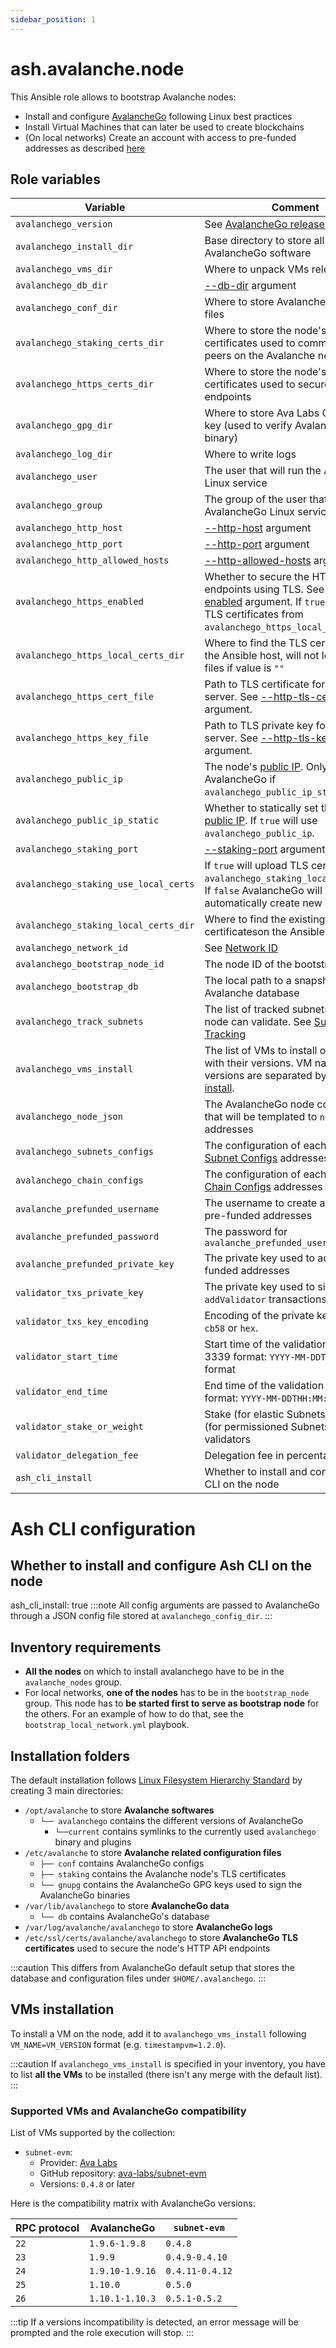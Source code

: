 ```yaml
---
sidebar_position: 1
---
```


# ash.avalanche.node

This Ansible role allows to bootstrap Avalanche nodes:

- Install and configure [AvalancheGo](https://github.com/ava-labs/avalanchego) following Linux best practices
- Install Virtual Machines that can later be used to create blockchains
- (On local networks) Create an account with access to pre-funded addresses as described [here](https://docs.avax.network/build/tutorials/platform/fund-a-local-test-network)

## Role variables

| Variable                              | Comment                                                                                                                                                                                                                                                               | Default value                                                      |
| ------------------------------------- | --------------------------------------------------------------------------------------------------------------------------------------------------------------------------------------------------------------------------------------------------------------------- | ------------------------------------------------------------------ |
| `avalanchego_version`                 | See [AvalancheGo releases](https://github.com/ava-labs/avalanchego/releases)                                                                                                                                                                                          | `1.9.6`                                                            |
| `avalanchego_install_dir`             | Base directory to store all AvalancheGo software                                                                                                                                                                                                                      | `/opt/avalanche/avalanchego`                                       |
| `avalanchego_vms_dir`                 | Where to unpack VMs releases                                                                                                                                                                                                                                          | `/opt/avalanche/vms`                                               |
| `avalanchego_db_dir`                  | [--db-dir](https://docs.avax.network/build/references/avalanchego-config-flags#--db-dir-string-file-path) argument                                                                                                                                                    | `/var/lib/avalanchego/db`                                          |
| `avalanchego_conf_dir`                | Where to store AvalancheGo config files                                                                                                                                                                                                                               | `/etc/avalanche/avalanchego/conf`                                  |
| `avalanchego_staking_certs_dir`       | Where to store the node's TLS certificates used to communicate with peers on the Avalanche network                                                                                                                                                                    | `/etc/avalanche/avalanchego/staking`                               |
| `avalanchego_https_certs_dir`         | Where to store the node's TLS certificates used to secure HTTP API endpoints                                                                                                                                                                                          | `/etc/ssl/certs/avalanche/avalanchego`                             |
| `avalanchego_gpg_dir`                 | Where to store Ava Labs GPG public key (used to verify AvalancheGo binary)                                                                                                                                                                                            | `/etc/avalanche/avalanchego/gnupg`                                 |
| `avalanchego_log_dir`                 | Where to write logs                                                                                                                                                                                                                                                   | `/var/log/avalanche/avalanchego`                                   |
| `avalanchego_user`                    | The user that will run the AvalancheGo Linux service                                                                                                                                                                                                                  | `avalanche`                                                        |
| `avalanchego_group`                   | The group of the user that will run the AvalancheGo Linux service                                                                                                                                                                                                     | `avalanche`                                                        |
| `avalanchego_http_host`               | [--http-host](https://docs.avax.network/build/references/avalanchego-config-flags#--http-host-string) argument                                                                                                                                                        | `127.0.0.1`                                                        |
| `avalanchego_http_port`               | [--http-port](https://docs.avax.network/build/references/avalanchego-config-flags#--http-port-int) argument                                                                                                                                                           | `9650`                                                             |
| `avalanchego_http_allowed_hosts`      | [--http-allowed-hosts](https://docs.avax.network/build/references/avalanchego-config-flags#--http-allowed-hosts-string) argument                                                                                                                                      | `localhost`                                                        |
| `avalanchego_https_enabled`           | Whether to secure the HTTP API endpoints using TLS. See [--http-tls-enabled](https://docs.avax.network/nodes/maintain/avalanchego-config-flags#--http-tls-enabled-boolean) argument. If `true` will upload TLS certificates from `avalanchego_https_local_certs_dir`. | `false`                                                            |
| `avalanchego_https_local_certs_dir`   | Where to find the TLS certificates on the Ansible host, will not lookup for files if value is `""`                                                                                                                                                                    | `"{{ playbook_dir }}/files/https"`                                 |
| `avalanchego_https_cert_file`         | Path to TLS certificate for the HTTPS server. See [--http-tls-cert-file](https://docs.avax.network/nodes/maintain/avalanchego-config-flags#--http-tls-cert-file-string-file-path) argument.                                                                           | `"{{ avalanchego_https_certs_dir }}/{{ inventory_hostname }}.crt"` |
| `avalanchego_https_key_file`          | Path to TLS private key for the HTTPS server. See [--http-tls-key-file](https://docs.avax.network/nodes/maintain/avalanchego-config-flags#--http-tls-key-file-string-file-path) argument.                                                                             | `"{{ avalanchego_https_certs_dir }}/{{ inventory_hostname }}.key"` |
| `avalanchego_public_ip`               | The node's [public IP](https://docs.avax.network/build/references/avalanchego-config-flags#public-ip). Only used by AvalancheGo if `avalanchego_public_ip_static` is `true`                                                                                           | `"{{ ansible_host }}"`                                             |
| `avalanchego_public_ip_static`        | Whether to statically set the node's [public IP](https://docs.avax.network/build/references/avalanchego-config-flags#public-ip). If `true` will use `avalanchego_public_ip`.                                                                                          | `true`                                                             |
| `avalanchego_staking_port`            | [--staking-port](https://docs.avax.network/build/references/avalanchego-config-flags#--staking-port-int) argument                                                                                                                                                     | `9651`                                                             |
| `avalanchego_staking_use_local_certs` | If `true` will upload TLS certificatesfrom `avalanchego_staking_local_certs_dir`. If `false` AvalancheGo will automatically create new certs.                                                                                                                         | `false`                                                            |
| `avalanchego_staking_local_certs_dir` | Where to find the existing certificateson the Ansible host                                                                                                                                                                                                            | `"{{ playbook_dir }}/files/staking"`                               |
| `avalanchego_network_id`              | See [Network ID](https://docs.avax.network/build/references/avalanchego-config-flags/#network-id)                                                                                                                                                                     | `fuji`                                                             |
| `avalanchego_bootstrap_node_id`       | The node ID of the bootstrap node                                                                                                                                                                                                                                     | `NodeID-7Xhw2mDxuDS44j42TCB6U5579esbSt3Lg`                         |
| `avalanchego_bootstrap_db`            | The local path to a snapshot of Avalanche database                                                                                                                                                                                                                    | `""`                                                               |
| `avalanchego_track_subnets`           | The list of tracked subnets that the node can validate. See [Subnet Tracking](https://docs.avax.network/nodes/maintain/avalanchego-config-flags#subnet-tracking)                                                                                                      | `[]`                                                               |
| `avalanchego_vms_install`             | The list of VMs to install on the node with their versions. VM names and versions are separated by `=`. See [VMs install](#vms-installation).                                                                                                                         | `[]`                                                               |
| `avalanchego_node_json`               | The AvalancheGo node configuration that will be templated to `node.json` addresses                                                                                                                                                                                    | NA                                                                 |
| `avalanchego_subnets_configs`         | The configuration of each subnet. See [Subnet Configs](https://docs.avax.network/nodes/maintain/subnet-configs) addresses                                                                                                                                             | `{}`                                                               |
| `avalanchego_chain_configs`           | The configuration of each chain. See [Chain Configs](https://docs.avax.network/nodes/maintain/chain-config-flags) addresses                                                                                                                                           | `{ C: { state-sync-enabled: true }}`                               |
| `avalanche_prefunded_username`        | The username to create and link to pre-funded addresses                                                                                                                                                                                                               | `ewoq`                                                             |
| `avalanche_prefunded_password`        | The password for `avalanche_prefunded_username`                                                                                                                                                                                                                       | `I_l1ve_@_Endor`                                                   |
| `avalanche_prefunded_private_key`     | The private key used to access pre-funded addresses                                                                                                                                                                                                                   | `PrivateKey-ewoqjP7PxY4yr3iLTpLisriqt94hdyDFNgchSxGGztUrTXtNN`     |
| `validator_txs_private_key`           | The private key used to sign the `addValidator` transactions                                                                                                                                                                                                          | `PrivateKey-ewoqjP7PxY4yr3iLTpLisriqt94hdyDFNgchSxGGztUrTXtNN`     |
| `validator_txs_key_encoding`          | Encoding of the private key. Can be `cb58` or `hex`.                                                                                                                                                                                                                  | `cb58`                                                             |
| `validator_start_time`                | Start time of the validation in RFC 3339 format: `YYYY-MM-DDTHH:MM:SSZ` format                                                                                                                                                                                        | 2 minutes from now                                                 |
| `validator_end_time`                  | End time of the validation in RFC 3339 format: `YYYY-MM-DDTHH:MM:SSZ` format                                                                                                                                                                                          | 1 week from now                                                    |
| `validator_stake_or_weight`           | Stake (for elastic Subnets) or weight (for permissioned Subnets) of validators                                                                                                                                                                                        | `1`                                                                |
| `validator_delegation_fee`            | Delegation fee in percentage                                                                                                                                                                                                                                          | `2`                                                                |
| `ash_cli_install`                     | Whether to install and configure Ash CLI on the node                                                                                                                                                                                                                  | `true`                                                             |

# Ash CLI configuration

## Whether to install and configure Ash CLI on the node

ash_cli_install: true
:::note
All config arguments are passed to AvalancheGo through a JSON config file stored at `avalanchego_config_dir`.
:::

## Inventory requirements

- **All the nodes** on which to install avalanchego have to be in the `avalanche_nodes` group.
- For local networks, **one of the nodes** has to be in the `bootstrap_node` group. This node has to **be started first to serve as bootstrap node** for the others. For an example of how to do that, see the `bootstrap_local_network.yml` playbook.

## Installation folders

The default installation follows [Linux Filesystem Hierarchy Standard](https://refspecs.linuxfoundation.org/FHS_3.0/fhs-3.0.html) by creating 3 main directories:

- `/opt/avalanche` to store **Avalanche softwares**
  - `└── avalanchego` contains the different versions of AvalancheGo
    - `└──current` contains symlinks to the currently used `avalanchego` binary and plugins
- `/etc/avalanche` to store **Avalanche related configuration files**
  - `├── conf` contains AvalancheGo configs
  - `├── staking` contains the Avalanche node's TLS certificates
  - `└── gnupg` contains the AvalancheGo GPG keys used to sign the AvalancheGo binaries
- `/var/lib/avalanchego` to store **AvalancheGo data**
  - `└── db` contains AvalancheGo's database
- `/var/log/avalanche/avalanchego` to store **AvalancheGo logs**
- `/etc/ssl/certs/avalanche/avalanchego` to store **AvalancheGo TLS certificates** used to secure the node's HTTP API endpoints

:::caution
This differs from AvalancheGo default setup that stores the database and configuration files under `$HOME/.avalanchego`.
:::

## VMs installation

To install a VM on the node, add it to `avalanchego_vms_install` following `VM_NAME=VM_VERSION` format (e.g. `timestampvm=1.2.0`).

:::caution
If `avalanchego_vms_install` is specified in your inventory, you have to list **all the VMs** to be installed (there isn't any merge with the default list).
:::

### Supported VMs and AvalancheGo compatibility

List of VMs supported by the collection:

- `subnet-evm`:
  - Provider: [Ava Labs](https://www.avalabs.org/)
  - GitHub repository: [ava-labs/subnet-evm](https://github.com/ava-labs/subnet-evm)
  - Versions: `0.4.8` or later

Here is the compatibility matrix with AvalancheGo versions:

| RPC protocol | AvalancheGo     | `subnet-evm`    |
| ------------ | --------------- | --------------- |
| `22`         | `1.9.6-1.9.8`   | `0.4.8`         |
| `23`         | `1.9.9`         | `0.4.9-0.4.10`  |
| `24`         | `1.9.10-1.9.16` | `0.4.11-0.4.12` |
| `25`         | `1.10.0`        | `0.5.0`         |
| `26`         | `1.10.1-1.10.3` | `0.5.1-0.5.2`   |

:::tip
If a versions incompatibility is detected, an error message will be prompted and the role execution will stop.
:::
